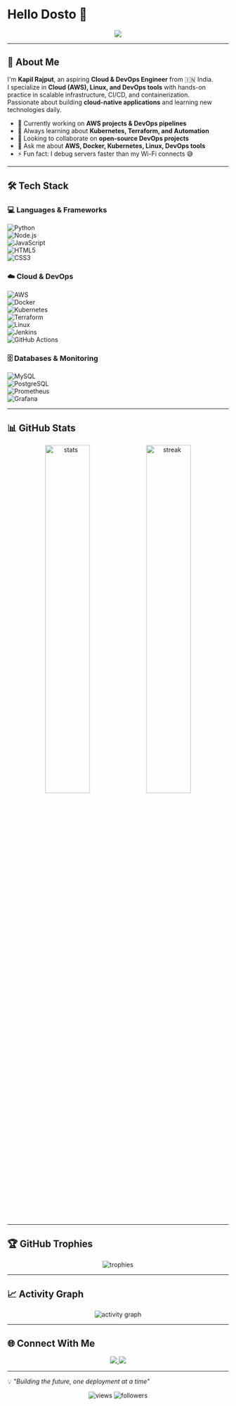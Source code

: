 # Hello Dosto 👋  
<p align="center">
  <img src="https://readme-typing-svg.herokuapp.com?font=monospace&color=00FF00&size=25&center=true&vCenter=true&width=600&lines=Aspiring+Cloud+%26+DevOps+Engineer;AWS+%7C+Docker+%7C+Kubernetes+%7C+Terraform;Always+Learning+%7C+Always+Building" />
</p>

---

## 🚀 About Me  
I'm **Kapil Rajput**, an aspiring **Cloud & DevOps Engineer** from 🇮🇳 India.  
I specialize in **Cloud (AWS), Linux, and DevOps tools** with hands-on practice in scalable infrastructure, CI/CD, and containerization.  
Passionate about building **cloud-native applications** and learning new technologies daily.  

- 🔭 Currently working on **AWS projects & DevOps pipelines**  
- 🌱 Always learning about **Kubernetes, Terraform, and Automation**  
- 👯 Looking to collaborate on **open-source DevOps projects**  
- 💬 Ask me about **AWS, Docker, Kubernetes, Linux, DevOps tools**  
- ⚡ Fun fact: I debug servers faster than my Wi-Fi connects 😅  

---

## 🛠️ Tech Stack  

### 💻 Languages & Frameworks  
![Python](https://img.shields.io/badge/Python-3776AB?style=flat-square&logo=python&logoColor=white)  
![Node.js](https://img.shields.io/badge/Node.js-339933?style=flat-square&logo=node.js&logoColor=white)  
![JavaScript](https://img.shields.io/badge/JavaScript-F7DF1E?style=flat-square&logo=javascript&logoColor=black)  
![HTML5](https://img.shields.io/badge/HTML5-E34F26?style=flat-square&logo=html5&logoColor=white)  
![CSS3](https://img.shields.io/badge/CSS3-1572B6?style=flat-square&logo=css3&logoColor=white)  

### ☁️ Cloud & DevOps  
![AWS](https://img.shields.io/badge/AWS-FF9900?style=flat-square&logo=amazon-aws&logoColor=white)  
![Docker](https://img.shields.io/badge/Docker-2496ED?style=flat-square&logo=docker&logoColor=white)  
![Kubernetes](https://img.shields.io/badge/Kubernetes-326CE5?style=flat-square&logo=kubernetes&logoColor=white)  
![Terraform](https://img.shields.io/badge/Terraform-623CE4?style=flat-square&logo=terraform&logoColor=white)  
![Linux](https://img.shields.io/badge/Linux-FCC624?style=flat-square&logo=linux&logoColor=black)  
![Jenkins](https://img.shields.io/badge/Jenkins-D24939?style=flat-square&logo=jenkins&logoColor=white)  
![GitHub Actions](https://img.shields.io/badge/GitHub_Actions-2088FF?style=flat-square&logo=github-actions&logoColor=white)  

### 🗄️ Databases & Monitoring  
![MySQL](https://img.shields.io/badge/MySQL-005C84?style=flat-square&logo=mysql&logoColor=white)  
![PostgreSQL](https://img.shields.io/badge/PostgreSQL-316192?style=flat-square&logo=postgresql&logoColor=white)  
![Prometheus](https://img.shields.io/badge/Prometheus-E6522C?style=flat-square&logo=prometheus&logoColor=white)  
![Grafana](https://img.shields.io/badge/Grafana-F46800?style=flat-square&logo=grafana&logoColor=white)  

---

## 📊 GitHub Stats  
<p align="center">
  <img src="https://github-readme-stats.vercel.app/api?username=kapil-rajput&show_icons=true&theme=tokyonight" alt="stats" width="45%"/>
  <img src="https://github-readme-streak-stats.herokuapp.com/?user=kapil-rajput&theme=tokyonight" alt="streak" width="45%"/>
</p>  

---

## 🏆 GitHub Trophies  
<p align="center">
  <img src="https://github-profile-trophy.vercel.app/?username=kapil-rajput&theme=tokyonight&margin-w=10&margin-h=10&row=1&column=6" alt="trophies"/>
</p>  

---

## 📈 Activity Graph  
<p align="center">
  <img src="https://github-readme-activity-graph.vercel.app/graph?username=kapil-rajput&theme=tokyo-night" alt="activity graph"/>
</p>  

---

## 🌐 Connect With Me  
<p align="center">
  <a href="https://www.linkedin.com/in/kapil-rajput-945a84245" target="_blank">
    <img src="https://img.shields.io/badge/LinkedIn-0A66C2?style=flat-square&logo=linkedin&logoColor=white"/>
  </a>
  <a href="mailto:kapilvasle123@gmail.com">
    <img src="https://img.shields.io/badge/Gmail-D14836?style=flat-square&logo=gmail&logoColor=white"/>
  </a>
</p>  

---

💡 *"Building the future, one deployment at a time"*  

<p align="center">
  <img src="https://komarev.com/ghpvc/?username=kapil-rajput&label=Profile%20Views&color=0e75b6&style=flat" alt="views"/>
  <img src="https://img.shields.io/github/followers/kapil-rajput?label=Followers&style=social" alt="followers"/>
</p>

